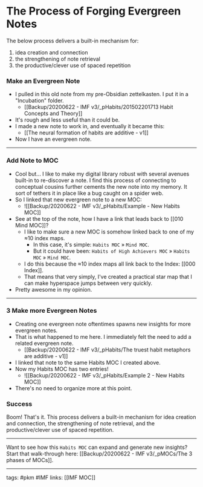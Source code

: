 # The Process of Forging Evergreen Notes
 The below process delivers a built-in mechanism for:
 1. idea creation and connection
 2. the strengthening of note retrieval
 3. the productive/clever use of spaced repetition

### Make an Evergreen Note
- I pulled in this old note from my pre-Obsidian zettelkasten. I put it in a "Incubation" folder.
	- [[Backup/20200622 - IMF v3/_pHabits/201502201713 Habit Concepts and Theory]]
- It's rough and less useful than it could be.
- I made a new note to work in, and eventually it became this:
	- [[The neural formation of habits are additive - v1]]
- Now I have an evergreen note.

---
### Add Note to MOC
- Cool but... I like to make my digital library robust with several avenues built-in to re-discover a note. I find this process of connecting to conceptual cousins further cements the new note into my memory. It sort of tethers it in place like a bug caught on a spider web. 
- So I linked that new evergreen note to a new MOC:
	- ![[Backup/20200622 - IMF v3/_pHabits/Example - New Habits MOC]]
- See at the top of the note, how I have a link that leads back to [[010 Mind MOC]]? 
	- I like to make sure a new MOC is somehow linked back to one of my ≈10 index maps. 
		- In this case, it's simple: `Habits MOC` » `Mind MOC`.
		- But it could have been: `Habits of High Achievers MOC` » `Habits MOC` » `Mind MOC`.
	- I do this because the ≈10 index maps all link back to the Index: [[000 Index]].
	- That means that very simply, I've created a practical star map that I can make hyperspace jumps between very quickly.
- Pretty awesome in my opinion.

---
### 3 Make more Evergreen Notes
- Creating one evergreen note oftentimes spawns new insights for more evergreen notes.
- That is what happened to me here. I immediately felt the need to add a related evergreen note. 
	- [[Backup/20200622 - IMF v3/_pHabits/The truest habit metaphors are additive - v1]]
- I linked that note to the same Habits MOC I created above.
- Now my Habits MOC has two entries!
	- ![[Backup/20200622 - IMF v3/_pHabits/Example 2 - New Habits MOC]]
- There's no need to organize more at this point.

### Success
Boom! That's it. This process delivers a built-in mechanism for idea creation and connection, the strengthening of note retrieval, and the productive/clever use of spaced repetition.

---
Want to see how this `Habits MOC` can expand and generate new insights? Start that walk-through here: [[Backup/20200622 - IMF v3/_pMOCs/The 3 phases of MOCs]].

---
tags: #pkm #IMF 
links: [[IMF MOC]]